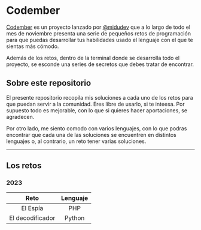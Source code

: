 # Codember

[Codember](https://codember.dev/ "Codember") es un proyecto lanzado por [@midudev](https://midu.dev/ "midudev") que a lo largo de todo el mes de noviembre presenta una serie de pequeños retos de programación para que puedas desarrollar tus habilidades usado el lenguaje con el que te sientas más cómodo.

Además de los retos, dentro de la terminal donde se desarrolla todo el proyecto, se esconde una series de secretos que debes tratar de encontrar.

## Sobre este repositorio

El presente repositorio recopila mis soluciones a cada uno de los retos para que puedan servir a la comunidad. Eres libre de usarlo, si te inteesa. Por supuesto todo es mejorable, con lo que si quieres hacer aportaciones, se agradecen.

Por otro lado, me siento comodo con varios lenguajes, con  lo que podras encontrar que cada una de las soluciones se encuentren en distintos lenguajes o, al contrario, un reto tener varias soluciones.

---

## Los retos

### 2023


| Reto             | Lenguaje |
|:----------------:|:--------:|
| El Espía         |  PHP     | 
| El decodificador |  Python  | 





